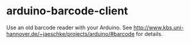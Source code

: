 arduino-barcode-client
======================

Use an old barcode reader with your Arduino. See http://www.kbs.uni-hannover.de/~jaeschke/projects/arduino/#barcode for details.
